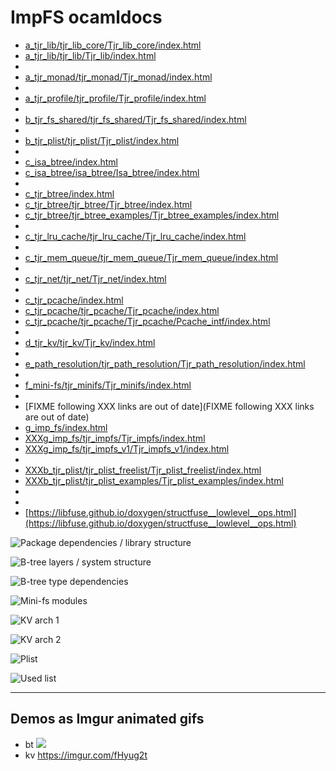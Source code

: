 
# ImpFS ocamldocs

* [a_tjr_lib/tjr_lib_core/Tjr_lib_core/index.html](a_tjr_lib/tjr_lib_core/Tjr_lib_core/index.html)
* [a_tjr_lib/tjr_lib/Tjr_lib/index.html](a_tjr_lib/tjr_lib/Tjr_lib/index.html)
* 
* [a_tjr_monad/tjr_monad/Tjr_monad/index.html](a_tjr_monad/tjr_monad/Tjr_monad/index.html)
* 
* [a_tjr_profile/tjr_profile/Tjr_profile/index.html](a_tjr_profile/tjr_profile/Tjr_profile/index.html)
* 
* [b_tjr_fs_shared/tjr_fs_shared/Tjr_fs_shared/index.html](b_tjr_fs_shared/tjr_fs_shared/Tjr_fs_shared/index.html)
* 
* [b_tjr_plist/tjr_plist/Tjr_plist/index.html](b_tjr_plist/tjr_plist/Tjr_plist/index.html)
* 
* [c_isa_btree/index.html](c_isa_btree/index.html)
* [c_isa_btree/isa_btree/Isa_btree/index.html](c_isa_btree/isa_btree/Isa_btree/index.html)
* 
* [c_tjr_btree/index.html](c_tjr_btree/index.html)
* [c_tjr_btree/tjr_btree/Tjr_btree/index.html](c_tjr_btree/tjr_btree/Tjr_btree/index.html)
* [c_tjr_btree/tjr_btree_examples/Tjr_btree_examples/index.html](c_tjr_btree/tjr_btree_examples/Tjr_btree_examples/index.html)
* 
* [c_tjr_lru_cache/tjr_lru_cache/Tjr_lru_cache/index.html](c_tjr_lru_cache/tjr_lru_cache/Tjr_lru_cache/index.html)
* 
* [c_tjr_mem_queue/tjr_mem_queue/Tjr_mem_queue/index.html](c_tjr_mem_queue/tjr_mem_queue/Tjr_mem_queue/index.html)
* 
* [c_tjr_net/tjr_net/Tjr_net/index.html](c_tjr_net/tjr_net/Tjr_net/index.html)
* 
* [c_tjr_pcache/index.html](c_tjr_pcache/index.html)
* [c_tjr_pcache/tjr_pcache/Tjr_pcache/index.html](c_tjr_pcache/tjr_pcache/Tjr_pcache/index.html)
* [c_tjr_pcache/tjr_pcache/Tjr_pcache/Pcache_intf/index.html](c_tjr_pcache/tjr_pcache/Tjr_pcache/Pcache_intf/index.html)
* 
* [d_tjr_kv/tjr_kv/Tjr_kv/index.html](d_tjr_kv/tjr_kv/Tjr_kv/index.html)
* 
* [e_path_resolution/tjr_path_resolution/Tjr_path_resolution/index.html](e_path_resolution/tjr_path_resolution/Tjr_path_resolution/index.html)
* 
* [f_mini-fs/tjr_minifs/Tjr_minifs/index.html](f_mini-fs/tjr_minifs/Tjr_minifs/index.html)
* 
* [FIXME following XXX links are out of date](FIXME following XXX links are out of date)
* [g_imp_fs/index.html](g_imp_fs/index.html)
* [XXXg_imp_fs/tjr_impfs/Tjr_impfs/index.html](XXXg_imp_fs/tjr_impfs/Tjr_impfs/index.html)
* [XXXg_imp_fs/tjr_impfs_v1/Tjr_impfs_v1/index.html](XXXg_imp_fs/tjr_impfs_v1/Tjr_impfs_v1/index.html)
* []()
* [XXXb_tjr_plist/tjr_plist_freelist/Tjr_plist_freelist/index.html](XXXb_tjr_plist/tjr_plist_freelist/Tjr_plist_freelist/index.html)
* [XXXb_tjr_plist/tjr_plist_examples/Tjr_plist_examples/index.html](XXXb_tjr_plist/tjr_plist_examples/Tjr_plist_examples/index.html)
* []()
* 
* [https://libfuse.github.io/doxygen/structfuse__lowlevel__ops.html](https://libfuse.github.io/doxygen/structfuse__lowlevel__ops.html)


![Package dependencies / library structure](https://docs.google.com/drawings/d/e/2PACX-1vSqzipIxfOtcWhtSEqcBUpEKPVp1ALtHYyVVBldz7WNP3idcaQTY0iHoLBMf9n4vNMUjDvoIi_gr2gE/pub?w=1034&amp;h=520)

![B-tree layers / system structure](https://docs.google.com/drawings/d/e/2PACX-1vSbPmP9hfqwpYdJefrAYVY_7nSf6Mf5kzAXHYEaaAbw6cLwkWJH9GImYG_4KwKRDLOOjDGMvePbodwt/pub?w=1137&h=766)

![B-tree type dependencies](https://docs.google.com/drawings/d/e/2PACX-1vRpuIadu1YMpruLuyKu5ActBCj9IOfQFnUs6wL91uDpMAh_UG085rhdv5ePmu8IP4xC-TISFa3Tso9D/pub?w=940&amp;h=601)


![Mini-fs modules](https://docs.google.com/drawings/d/e/2PACX-1vQcYK7STiRj8bxZBFvkYaqQtsAXxCrjAKrfD2GV_uDuec5DmEY3qNq1Nbj_h-om3L1HHA5JY_RBd_uF/pub?w=953&amp;h=352)

![KV arch 1](https://docs.google.com/drawings/d/e/2PACX-1vSnTmJGnVDyxnrBZ_VOVZ7T0O9etqZa-BDPu-EPH9ziiNjY375TMgO-ENB9UO4e-HT3qmtbJKvFOFl0/pub?w=453&amp;h=373)

![KV arch 2](https://docs.google.com/drawings/d/e/2PACX-1vTIXhyNa7dovQYXuJXBMwPQZU99-x_tRdTIH3SkMUDyPwbL31zExWXauT2hO-eRIUcnGP3RVHiSHrjt/pub?w=557&amp;h=428)

![Plist](https://docs.google.com/drawings/d/e/2PACX-1vT1LGM8Sm7USD8LF_CGLUVZ270PK4vk5LcBrENxjcebpRUYq4jxPpgCTzNFsIS8TOgrcsVvcbZcNJ-M/pub?w=645&amp;h=345)

![Used list](https://docs.google.com/drawings/d/e/2PACX-1vR3nHzNU8Nl6nffcW2R8KoUcol1HcAMNoefBtt_gleyVKNtc_315MWHdWrX3ToPgKu6Btzni84mq7KI/pub?w=1284&amp;h=501)

---

## Demos as Imgur animated gifs

- bt ![](https://i.imgur.com/Cvumjbe.png)
- kv <https://imgur.com/fHyug2t>

